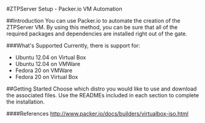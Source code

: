 #ZTPServer Setup - Packer.io VM Automation

##Introduction
You can use Packer.io to automate the creation of the ZTPServer VM.
By using this method, you can be sure that all of the required packages and dependencies are installed right out of the gate.  

###What's Supported
Currently, there is support for:

* Ubuntu 12.04 on Virtual Box
* Ubuntu 12.04 on VMWare
* Fedora 20 on VMWare
* Fedora 20 on Virtual Box

##Getting Started
Choose which distro you would like to use and download the associated files. Use the READMEs included in each section to complete the installation.

####References
http://www.packer.io/docs/builders/virtualbox-iso.html
